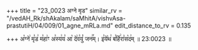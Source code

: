 +++
title = "23_0023 अग्ने मृड"
similar_rv = "/vedAH_Rk/shAkalam/saMhitA/vishvAsa-prastutiH/04/009/01_agne_mRLa.md"
edit_distance_to_rv = 0.135

+++
अ꣡ग्ने꣢ मृ꣣ड꣢ म꣣हा꣢ꣳ अ꣣स्य꣢य꣣ आ꣡ दे꣢व꣣युं꣡ जन꣢꣯म्। इ꣣ये꣡थ꣢ ब꣣र्हि꣢रा꣣स꣡द꣢म् ॥ 23:0023 ॥

<div class="js_include " url="/vedAH_Rk/shAkalam/saMhitA/vishvAsa-prastutiH/04/009/01_agne_mRLa.md"  newLevelForH1="2" title="विश्वास-शाकल-प्रस्तुतिः"  > </div>